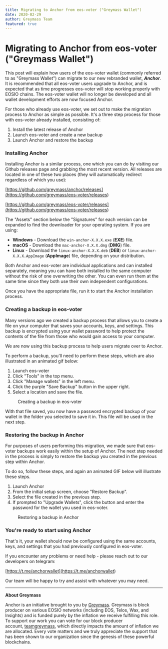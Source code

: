 ```yaml
---
title: Migrating to Anchor from eos-voter ("Greymass Wallet")
date: 2020-02-29
author: Greymass Team
featured: true
---
```

# Migrating to Anchor from eos-voter ("Greymass Wallet")

This post will explain how users of the eos-voter wallet (commonly referred to as "Greymass Wallet") can migrate to our new rebranded wallet, ***Anchor***. It is recommended that all eos-voter users upgrade to Anchor, and is expected that as time progresses eos-voter will stop working properly with EOSIO chains. The eos-voter wallet will no longer be developed and all wallet development efforts are now focused Anchor.

For those who already use eos-voter, we set out to make the migration process to Anchor as simple as possible. It's a three step process for those with eos-voter already installed, consisting of:

1. Install the latest release of Anchor
2. Launch eos-voter and create a new backup
3. Launch Anchor and restore the backup

<!-- -->

### Installing Anchor

Installing Anchor is a similar process, one which you can do by visiting our Github releases page and grabbing the most recent version. All releases are located in one of these two places (they will automatically redirect regardless of which you use):

[https://github.com/greymass/anchor/releases](<https://github.com/greymass/eos-voter/releases>)

[https://github.com/greymass/eos-voter/releases](<https://github.com/greymass/eos-voter/releases>)

The "Assets" section below the "Signatures" for each version can be expanded to find the downloader for your operating system. If you are using:

- **Windows** \- Download the `win-anchor-X.X.X.exe` (**EXE**) file.
- **macOS** \- Download the `mac-anchor-X.X.X.dmg` (**DMG**) file.
- **Linux** \- Download the `linux-anchor-X.X.X.deb` (**DEB**) or `linux-anchor-X.X.X.AppImage` (**AppImage**) file, depending on your distribution.

<!-- -->

Both Anchor and eos-voter are individual applications and can installed separately, meaning you can have both installed to the same computer without the risk of one overwriting the other. You can even run them at the same time since they both use their own independent configurations.

Once you have the appropriate file, run it to start the Anchor installation process.

### Creating a backup in eos-voter

Many versions ago we created a backup process that allows you to create a file on your computer that saves your accounts, keys, and settings. This backup is encrypted using your wallet password to help protect the contents of the file from those who would gain access to your computer.

We are now using this backup process to help users migrate over to Anchor.

To perform a backup, you'll need to perform these steps, which are also illustrated in an animated gif below:

1. Launch eos-voter
2. Click "Tools" in the top menu.
3. Click "Manage wallets" in the left menu.
4. Click the purple "Save Backup" button in the upper right.
5. Select a location and save the file.

<!-- -->

<figure><img src="https://i.imgur.com/FelUojM.gif" alt=""><figcaption>Creating a backup in eos-voter</figcaption></figure>

With that file saved, you now have a password encrypted backup of your wallet in the folder you selected to save it in. This file will be used in the next step.

### Restoring the backup in Anchor

For purposes of users performing this migration, we made sure that eos-voter backups work easily within the setup of Anchor. The next step needed in the process is simply to restore the backup you created in the previous step within Anchor.

To do so, follow these steps, and again an animated GIF below will illustrate these steps.

1. Launch Anchor
2. From the initial setup screen, choose "Restore Backup". 
3. Select the file created in the previous step.
4. If prompted to "Upgrade Wallets", click the button and enter the password for the wallet you used in eos-voter.

<!-- -->

<figure><img src="https://i.imgur.com/0a1TOUD.gif" alt=""><figcaption>Restoring a backup in Anchor</figcaption></figure>

### You're ready to start using Anchor

That's it, your wallet should now be configured using the same accounts, keys, and settings that you had previously configured in eos-voter.

If you encounter any problems or need help - please reach out to our developers on telegram:

[https://t.me/anchorwallet](<https://t.me/anchorwallet>)

Our team will be happy to try and assist with whatever you may need.

---

**About Greymass**

Anchor is an initiative brought to you by [Greymass](<https://greymass.com>). Greymass is block producer on various EOSIO networks (including EOS, Telos, Wax, and Insights) and is funded purely by the inflation we receive fulfilling this role. To support our work you can vote for our block producer account, [teamgreymass](<https://bloks.io/account/teamgreymass>), which directly impacts the amount of inflation we are allocated. Every vote matters and we truly appreciate the support that has been shown to our organization since the genesis of these powerful blockchains.

